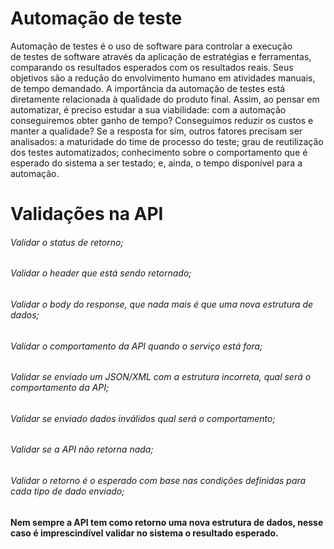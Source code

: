 # Automação de teste

Automação de testes é o uso de software para controlar a execução de testes de software através da aplicação de estratégias e ferramentas, comparando os resultados esperados com os resultados reais. Seus objetivos são a redução do envolvimento humano em atividades manuais, de tempo demandado.
A importância da automação de testes está diretamente relacionada à qualidade do produto final. Assim, ao pensar em automatizar, é preciso estudar a sua viabilidade: com a automação conseguiremos obter ganho de tempo? Conseguimos reduzir os custos e manter a qualidade?
Se a resposta for sim, outros fatores precisam ser analisados: a maturidade do time de processo do teste; grau de reutilização dos testes automatizados; conhecimento sobre o comportamento que é esperado do sistema a ser testado; e, ainda, o tempo disponível para a automação.


# Validações na API

###### Validar o status de retorno;
###### Validar o header que está sendo retornado;
###### Validar o body do response, que nada mais é que uma nova estrutura de dados;
###### Validar o comportamento da API quando o serviço está fora;
###### Validar se enviado um JSON/XML com a estrutura incorreta, qual será o comportamento da API;
###### Validar se enviado dados inválidos qual será o comportamento;
###### Validar se a API não retorna nada;
###### Validar o retorno é o esperado com base nas condições definidas para cada tipo de dado enviado;

**Nem sempre a API tem como retorno uma nova estrutura de dados, nesse caso é imprescindível validar no sistema o resultado esperado.**